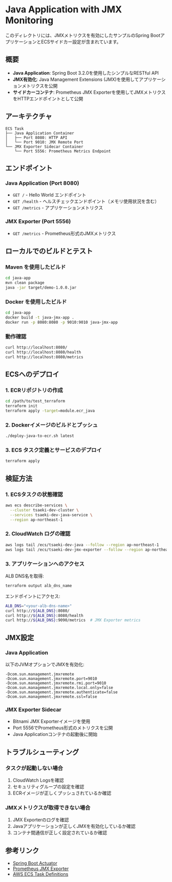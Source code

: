 # Java Application with JMX Monitoring

このディレクトリには、JMXメトリクスを有効にしたサンプルのSpring BootアプリケーションとECSサイドカー設定が含まれています。

## 概要

- **Java Application**: Spring Boot 3.2.0を使用したシンプルなRESTful API
- **JMX有効化**: Java Management Extensions (JMX)を使用してアプリケーションメトリクスを公開
- **サイドカーコンテナ**: Prometheus JMX Exporterを使用してJMXメトリクスをHTTPエンドポイントとして公開

## アーキテクチャ

```
ECS Task
├── Java Application Container
│   ├── Port 8080: HTTP API
│   └── Port 9010: JMX Remote Port
└── JMX Exporter Sidecar Container
    └── Port 5556: Prometheus Metrics Endpoint
```

## エンドポイント

### Java Application (Port 8080)
- `GET /` - Hello World エンドポイント
- `GET /health` - ヘルスチェックエンドポイント（メモリ使用状況を含む）
- `GET /metrics` - アプリケーションメトリクス

### JMX Exporter (Port 5556)
- `GET /metrics` - Prometheus形式のJMXメトリクス

## ローカルでのビルドとテスト

### Maven を使用したビルド
```bash
cd java-app
mvn clean package
java -jar target/demo-1.0.0.jar
```

### Docker を使用したビルド
```bash
cd java-app
docker build -t java-jmx-app .
docker run -p 8080:8080 -p 9010:9010 java-jmx-app
```

### 動作確認
```bash
curl http://localhost:8080/
curl http://localhost:8080/health
curl http://localhost:8080/metrics
```

## ECSへのデプロイ

### 1. ECRリポジトリの作成
```bash
cd /path/to/test_terraform
terraform init
terraform apply -target=module.ecr_java
```

### 2. Dockerイメージのビルドとプッシュ
```bash
./deploy-java-to-ecr.sh latest
```

### 3. ECS タスク定義とサービスのデプロイ
```bash
terraform apply
```

## 検証方法

### 1. ECSタスクの状態確認
```bash
aws ecs describe-services \
  --cluster tsaeki-dev-cluster \
  --services tsaeki-dev-java-service \
  --region ap-northeast-1
```

### 2. CloudWatch ログの確認
```bash
aws logs tail /ecs/tsaeki-dev-java --follow --region ap-northeast-1
aws logs tail /ecs/tsaeki-dev-jmx-exporter --follow --region ap-northeast-1
```

### 3. アプリケーションへのアクセス
ALB DNS名を取得:
```bash
terraform output alb_dns_name
```

エンドポイントにアクセス:
```bash
ALB_DNS="<your-alb-dns-name>"
curl http://${ALB_DNS}:8080/
curl http://${ALB_DNS}:8080/health
curl http://${ALB_DNS}:9090/metrics  # JMX Exporter metrics
```

## JMX設定

### Java Application
以下のJVMオプションでJMXを有効化:
```
-Dcom.sun.management.jmxremote
-Dcom.sun.management.jmxremote.port=9010
-Dcom.sun.management.jmxremote.rmi.port=9010
-Dcom.sun.management.jmxremote.local.only=false
-Dcom.sun.management.jmxremote.authenticate=false
-Dcom.sun.management.jmxremote.ssl=false
```

### JMX Exporter Sidecar
- Bitnami JMX Exporterイメージを使用
- Port 5556でPrometheus形式のメトリクスを公開
- Java Applicationコンテナの起動後に開始

## トラブルシューティング

### タスクが起動しない場合
1. CloudWatch Logsを確認
2. セキュリティグループの設定を確認
3. ECRイメージが正しくプッシュされているか確認

### JMXメトリクスが取得できない場合
1. JMX Exporterのログを確認
2. Javaアプリケーションが正しくJMXを有効化しているか確認
3. コンテナ間通信が正しく設定されているか確認

## 参考リンク

- [Spring Boot Actuator](https://docs.spring.io/spring-boot/docs/current/reference/html/actuator.html)
- [Prometheus JMX Exporter](https://github.com/prometheus/jmx_exporter)
- [AWS ECS Task Definitions](https://docs.aws.amazon.com/AmazonECS/latest/developerguide/task_definitions.html)
